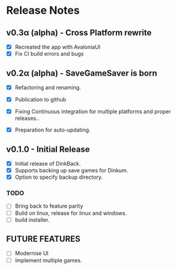 # Release Notes

## v0.3α (alpha) - Cross Platform rewrite

 * [x] Recreated the app with AvaloniaUI
 * [x] Fix CI build errors and bugs

## v0.2α (alpha) - SaveGameSaver is born

 * [x] Refactoring and renaming.
 * [x] Publication to github
 * [x] Fixing Continuous integration for multiple platforms and proper releases..
 * [x] Preparation for auto-updating.
  

## v0.1.0 - Initial Release

 * [x] Initial release of DinkBack.
 * [x] Supports backing up save games for Dinkum.
 * [x] Option to specify backup directory.
 
### TODO

* [ ] Bring back to feature parity
* [ ] Build on linux, release for linux and windows.
* [ ] build installer.

## FUTURE FEATURES


* [ ] Modernise UI
* [ ] Implement multiple games.